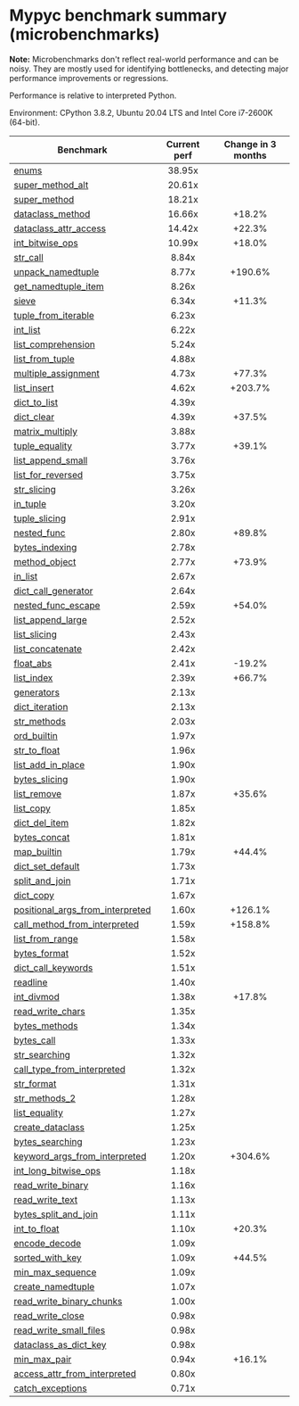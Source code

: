 # Mypyc benchmark summary (microbenchmarks)

**Note:** Microbenchmarks don't reflect real-world performance and can be noisy.
           They are mostly used for identifying bottlenecks, and detecting major performance
           improvements or regressions.

Performance is relative to interpreted Python.

Environment: CPython 3.8.2, Ubuntu 20.04 LTS and Intel Core i7-2600K (64-bit).

| Benchmark | Current perf | Change in 3 months |
| --- | :---: | :---: |
| [enums](benchmarks/enums.md) | 38.95x |  |
| [super_method_alt](benchmarks/super_method_alt.md) | 20.61x |  |
| [super_method](benchmarks/super_method.md) | 18.21x |  |
| [dataclass_method](benchmarks/dataclass_method.md) | 16.66x | +18.2% |
| [dataclass_attr_access](benchmarks/dataclass_attr_access.md) | 14.42x | +22.3% |
| [int_bitwise_ops](benchmarks/int_bitwise_ops.md) | 10.99x | +18.0% |
| [str_call](benchmarks/str_call.md) | 8.84x |  |
| [unpack_namedtuple](benchmarks/unpack_namedtuple.md) | 8.77x | +190.6% |
| [get_namedtuple_item](benchmarks/get_namedtuple_item.md) | 8.26x |  |
| [sieve](benchmarks/sieve.md) | 6.34x | +11.3% |
| [tuple_from_iterable](benchmarks/tuple_from_iterable.md) | 6.23x |  |
| [int_list](benchmarks/int_list.md) | 6.22x |  |
| [list_comprehension](benchmarks/list_comprehension.md) | 5.24x |  |
| [list_from_tuple](benchmarks/list_from_tuple.md) | 4.88x |  |
| [multiple_assignment](benchmarks/multiple_assignment.md) | 4.73x | +77.3% |
| [list_insert](benchmarks/list_insert.md) | 4.62x | +203.7% |
| [dict_to_list](benchmarks/dict_to_list.md) | 4.39x |  |
| [dict_clear](benchmarks/dict_clear.md) | 4.39x | +37.5% |
| [matrix_multiply](benchmarks/matrix_multiply.md) | 3.88x |  |
| [tuple_equality](benchmarks/tuple_equality.md) | 3.77x | +39.1% |
| [list_append_small](benchmarks/list_append_small.md) | 3.76x |  |
| [list_for_reversed](benchmarks/list_for_reversed.md) | 3.75x |  |
| [str_slicing](benchmarks/str_slicing.md) | 3.26x |  |
| [in_tuple](benchmarks/in_tuple.md) | 3.20x |  |
| [tuple_slicing](benchmarks/tuple_slicing.md) | 2.91x |  |
| [nested_func](benchmarks/nested_func.md) | 2.80x | +89.8% |
| [bytes_indexing](benchmarks/bytes_indexing.md) | 2.78x |  |
| [method_object](benchmarks/method_object.md) | 2.77x | +73.9% |
| [in_list](benchmarks/in_list.md) | 2.67x |  |
| [dict_call_generator](benchmarks/dict_call_generator.md) | 2.64x |  |
| [nested_func_escape](benchmarks/nested_func_escape.md) | 2.59x | +54.0% |
| [list_append_large](benchmarks/list_append_large.md) | 2.52x |  |
| [list_slicing](benchmarks/list_slicing.md) | 2.43x |  |
| [list_concatenate](benchmarks/list_concatenate.md) | 2.42x |  |
| [float_abs](benchmarks/float_abs.md) | 2.41x | -19.2% |
| [list_index](benchmarks/list_index.md) | 2.39x | +66.7% |
| [generators](benchmarks/generators.md) | 2.13x |  |
| [dict_iteration](benchmarks/dict_iteration.md) | 2.13x |  |
| [str_methods](benchmarks/str_methods.md) | 2.03x |  |
| [ord_builtin](benchmarks/ord_builtin.md) | 1.97x |  |
| [str_to_float](benchmarks/str_to_float.md) | 1.96x |  |
| [list_add_in_place](benchmarks/list_add_in_place.md) | 1.90x |  |
| [bytes_slicing](benchmarks/bytes_slicing.md) | 1.90x |  |
| [list_remove](benchmarks/list_remove.md) | 1.87x | +35.6% |
| [list_copy](benchmarks/list_copy.md) | 1.85x |  |
| [dict_del_item](benchmarks/dict_del_item.md) | 1.82x |  |
| [bytes_concat](benchmarks/bytes_concat.md) | 1.81x |  |
| [map_builtin](benchmarks/map_builtin.md) | 1.79x | +44.4% |
| [dict_set_default](benchmarks/dict_set_default.md) | 1.73x |  |
| [split_and_join](benchmarks/split_and_join.md) | 1.71x |  |
| [dict_copy](benchmarks/dict_copy.md) | 1.67x |  |
| [positional_args_from_interpreted](benchmarks/positional_args_from_interpreted.md) | 1.60x | +126.1% |
| [call_method_from_interpreted](benchmarks/call_method_from_interpreted.md) | 1.59x | +158.8% |
| [list_from_range](benchmarks/list_from_range.md) | 1.58x |  |
| [bytes_format](benchmarks/bytes_format.md) | 1.52x |  |
| [dict_call_keywords](benchmarks/dict_call_keywords.md) | 1.51x |  |
| [readline](benchmarks/readline.md) | 1.40x |  |
| [int_divmod](benchmarks/int_divmod.md) | 1.38x | +17.8% |
| [read_write_chars](benchmarks/read_write_chars.md) | 1.35x |  |
| [bytes_methods](benchmarks/bytes_methods.md) | 1.34x |  |
| [bytes_call](benchmarks/bytes_call.md) | 1.33x |  |
| [str_searching](benchmarks/str_searching.md) | 1.32x |  |
| [call_type_from_interpreted](benchmarks/call_type_from_interpreted.md) | 1.32x |  |
| [str_format](benchmarks/str_format.md) | 1.31x |  |
| [str_methods_2](benchmarks/str_methods_2.md) | 1.28x |  |
| [list_equality](benchmarks/list_equality.md) | 1.27x |  |
| [create_dataclass](benchmarks/create_dataclass.md) | 1.25x |  |
| [bytes_searching](benchmarks/bytes_searching.md) | 1.23x |  |
| [keyword_args_from_interpreted](benchmarks/keyword_args_from_interpreted.md) | 1.20x | +304.6% |
| [int_long_bitwise_ops](benchmarks/int_long_bitwise_ops.md) | 1.18x |  |
| [read_write_binary](benchmarks/read_write_binary.md) | 1.16x |  |
| [read_write_text](benchmarks/read_write_text.md) | 1.13x |  |
| [bytes_split_and_join](benchmarks/bytes_split_and_join.md) | 1.11x |  |
| [int_to_float](benchmarks/int_to_float.md) | 1.10x | +20.3% |
| [encode_decode](benchmarks/encode_decode.md) | 1.09x |  |
| [sorted_with_key](benchmarks/sorted_with_key.md) | 1.09x | +44.5% |
| [min_max_sequence](benchmarks/min_max_sequence.md) | 1.09x |  |
| [create_namedtuple](benchmarks/create_namedtuple.md) | 1.07x |  |
| [read_write_binary_chunks](benchmarks/read_write_binary_chunks.md) | 1.00x |  |
| [read_write_close](benchmarks/read_write_close.md) | 0.98x |  |
| [read_write_small_files](benchmarks/read_write_small_files.md) | 0.98x |  |
| [dataclass_as_dict_key](benchmarks/dataclass_as_dict_key.md) | 0.98x |  |
| [min_max_pair](benchmarks/min_max_pair.md) | 0.94x | +16.1% |
| [access_attr_from_interpreted](benchmarks/access_attr_from_interpreted.md) | 0.80x |  |
| [catch_exceptions](benchmarks/catch_exceptions.md) | 0.71x |  |
